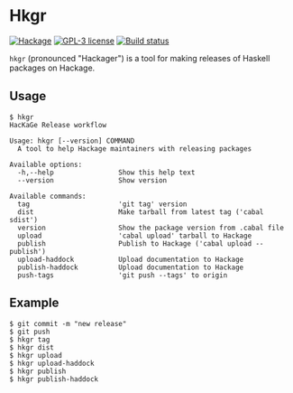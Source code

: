 # Hkgr

[![Hackage](https://img.shields.io/hackage/v/hkgr.svg)](https://hackage.haskell.org/package/hkgr)
[![GPL-3 license](https://img.shields.io/badge/license-GPL--3-blue.svg)](LICENSE)
[![Build status](https://secure.travis-ci.org/juhp/hkgr.svg)](https://travis-ci.org/juhp/hkgr)

`hkgr` (pronounced "Hackager") is a tool for making releases of
Haskell packages on Hackage.

## Usage

```
$ hkgr
HacKaGe Release workflow

Usage: hkgr [--version] COMMAND
  A tool to help Hackage maintainers with releasing packages

Available options:
  -h,--help                Show this help text
  --version                Show version

Available commands:
  tag                      'git tag' version
  dist                     Make tarball from latest tag ('cabal sdist')
  version                  Show the package version from .cabal file
  upload                   'cabal upload' tarball to Hackage
  publish                  Publish to Hackage ('cabal upload --publish')
  upload-haddock           Upload documentation to Hackage
  publish-haddock          Upload documentation to Hackage
  push-tags                'git push --tags' to origin
```

## Example
```
$ git commit -m "new release"
$ git push
$ hkgr tag
$ hkgr dist
$ hkgr upload
$ hkgr upload-haddock
$ hkgr publish
$ hkgr publish-haddock
```
